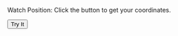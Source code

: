 <html>
<body>

<p>Watch Position: Click the button to get your coordinates.</p>

<button onclick="getLocation()">Try It</button>

<p id="demo"></p>

<script>

function getLocation() {
    if (navigator.geolocation) {
        navigator.geolocation.watchPosition(showPosition);
    } else {
        x.innerHTML = "Geolocation is not supported by this browser.";
    }
}
function showPosition(position) {
    x.innerHTML = "Latitude: " + position.coords.latitude + 
    "<br>Longitude: " + position.coords.longitude +
    "<br>Accuracy: " + position.coords.accuracy; 
}
</script>
</body>
</html>
